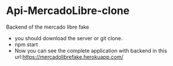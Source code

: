 # Api-MercadoLibre-clone

Backend of the mercado libre fake 

- you should download the server or git clone.
- npm start
- Now you can see the complete application with backend in this url:https://mercadolibrefake.herokuapp.com/
